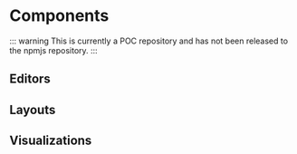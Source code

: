 # Components

::: warning
This is currently a POC repository and has not been released to the npmjs repository.
:::

## Editors

<!-- * [CodeMirror](../components/editor/src/codemirror) -->

## Layouts

<!-- * [Docking Panel](../components/layout/src/lumino/dockPanel)
* [Drag and Zoom](../components/layout/src/zoom)
* [Split Panel](../components/layout/src/lumino/splitPanel)
* [Tab Panel](../components/layout/src/lumino/tabPanel) -->

## Visualizations

<!-- * [Gauge](../components/gauge/src/gauge)
* [Half Pie](../components/pie/src/halfpie)
* [Observable JS](../components/observable/src/observable)
* [Pie](../components/pie/src/pie)
* [Quarter Pie](../components/pie/src/quarterpie)
* [Sankey](../components/sankey/src/sankey)
* [Treemap](../components/treemap/src/treemap) -->
